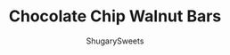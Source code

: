 ---
layout: ../../layouts/MarkdownPostLayout.astro
title: Chocolate Chip Walnut Bars
author: ShugarySweets
pubDate: 2019-01-09
description: "Chocolate Chip Walnut Bar are shortbread cookie sticks full of nutty chocolate goodness. They&#x27;re so delicious you might want to go ahead and make two batches; they&#x27;re impossible to resist!"
image_url: https://www.shugarysweets.com/wp-content/uploads/2015/06/chocolate-chip-walnut-shortbread-facebook.jpg
tags: ["Cookies","American"]
calories: 144
protein: 2
carbohydrates: 14
fats: 10
fiber: 1
ingredients: ["1 cup unsalted butter, softened","3/4 cup powdered sugar","1 teaspoon vanilla extract","1/2 teaspooon almond extract","2 cups all-purpose flour","1 1/4 cup mini chocolate chips","1/2 cup chopped walnuts"]
serves: 30
time: "35 minutes"
prepTime: "10 minutes"
instructions: ["Line a 15x10-inch baking sheet with parchment paper. Set aside. Preheat oven to 350 degree.","In a large mixing bowl, beat butter with powdered sugar, vanilla and almond extract until creamy. Add in flour and beat until combined. Fold in chocolate chips and walnuts.","Drop dough into center of baking sheet, and using the heels of your hand, press dough into a large rectangle. You want the dough to be the same thickness throughout, so keep pressing until you have a rectangle about 12x10-inches and about 1/4-inch thick.","Bake for 20-25 minutes, until edges begin to lightly brown. Remove from oven and immediately cut into strips using a pizza cutter. Cool completely and store in an airtight container for up to 5 days. ENJOY."]
nutrition: ["144 calories","14 grams carbohydrates","16 milligrams cholesterol","10 grams fat","1 grams fiber","2 grams protein","5 grams saturated fat","2 milligrams sodium","7 grams sugar","0 grams trans fat","4 grams unsaturated fat"]
---